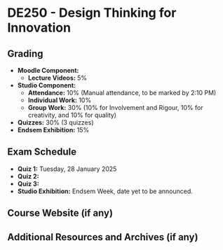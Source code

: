 # DE250 - Design Thinking for Innovation

## Grading

- **Moodle Component:**
  - **Lecture Videos:** 5%
- **Studio Component:**
  - **Attendance:** 10% (Manual attendance, to be marked by 2:10 PM)
  - **Individual Work:** 10%
  - **Group Work:** 30% (10% for Involvement and Rigour, 10% for creativity, and 10% for quality)
- **Quizzes:** 30% (3 quizzes)
- **Endsem Exhibition:** 15%

## Exam Schedule

- **Quiz 1:** Tuesday, 28 January 2025
- **Quiz 2:**
- **Quiz 3:**
- **Studio Exhibition:** Endsem Week, date yet to be announced.

## Course Website (if any)



## Additional Resources and Archives (if any)
